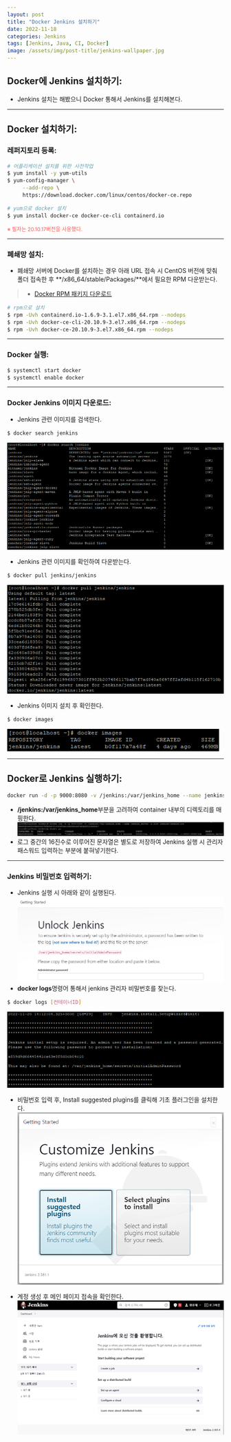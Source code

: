 ```yaml
---
layout: post
title: "Docker Jenkins 설치하기"
date: 2022-11-18
categories: Jenkins
tags: [Jenkins, Java, CI, Docker]
image: /assets/img/post-title/jenkins-wallpaper.jpg
---
```


## Docker에 Jenkins 설치하기:
- Jenkins 설치는 해봤으니 Docker 통해서 Jenkins를 설치해본다.

* * *

## Docker 설치하기:
### 레퍼지토리 등록:
```bash
# 어플리케이션 설치를 위한 사전작업
$ yum install -y yum-utils
$ yum-config-manager \
     --add-repo \
     https://download.docker.com/linux/centos/docker-ce.repo
```
```bash
# yum으로 docker 설치
$ yum install docker-ce docker-ce-cli containerd.io
```
<span style="color:#FA5858; font-size:12px">※ 필자는 20.10.17버전을 사용했다.</span>

* * *

### 폐쇄망 설치:
- 폐쇄망 서버에 Docker를 설치하는 경우 아래 URL 접속 시 CentOS 버전에 맞춰 폴더 접속한 후 **/x86_64/stable/Packages/**에서  필요한 RPM 다운받는다.
> * [Docker RPM 패키지 다운로드](https://download.docker.com/linux/centos/ "Docker RPM 패키지 다운로드")

```bash
# rpm으로 설치
$ rpm -Uvh containerd.io-1.6.9-3.1.el7.x86_64.rpm --nodeps
$ rpm -Uvh docker-ce-cli-20.10.9-3.el7.x86_64.rpm --nodeps
$ rpm -Uvh docker-ce-20.10.9-3.el7.x86_64.rpm --nodeps
```

* * *

### Docker 실행:
```bash
$ systemctl start docker
$ systemctl enable docker
```

* * *

### Docker Jenkins 이미지 다운로드:
- Jenkins 관련 이미지를 검색한다.
```bash
$ docker search jenkins
```
[![텍스트](/assets/img/post/docker/docker%20image%20%EA%B2%80%EC%83%89.PNG)](/assets/docker/Linux/docker%20image%20%EA%B2%80%EC%83%89.PNG)

- Jenkins 관련 이미지를 확인하여 다운받는다.
```bash
$ docker pull jenkins/jenkins
```
[![텍스트](/assets/img/post/docker/docker%20jenkins%20%EC%9D%B4%EB%AF%B8%EC%A7%80%20%EC%84%A4%EC%B9%98.PNG)](/assets/img/post/docker/docker%20jenkins%20%EC%9D%B4%EB%AF%B8%EC%A7%80%20%EC%84%A4%EC%B9%98.PNG)

- Jenkins 이미지 설치 후 확인한다.
```bash
$ docker images
```
[![텍스트](/assets/img/post/docker/docker%20jenkins%20%EC%9D%B4%EB%AF%B8%EC%A7%80%20%ED%99%95%EC%9D%B8.PNG)](/assets/img/post/docker/docker%20jenkins%20%EC%9D%B4%EB%AF%B8%EC%A7%80%20%ED%99%95%EC%9D%B8.PNG)

* * *

## Docker로 Jenkins 실행하기:
```bash
docker run -d -p 9000:8080 -v /jenkins:/var/jenkins_home --name jenkins_server -u root jenkins/jenkins:lts
```
- **/jenkins:/var/jenkins_home**부분을 고려하여 container 내부의 디렉토리를 매핑한다.
[![텍스트](/assets/img/post/docker/docker%20jenkins%20%EC%8B%A4%ED%96%89%ED%99%94%EB%A9%B4.PNG)](/assets/img/post/docker/docker%20jenkins%20%EC%8B%A4%ED%96%89%ED%99%94%EB%A9%B4.PNG)
- 로그 중간의 16진수로 이루어진 문자열은 별도로 저장하여 Jenkins 실행 시 관리자 패스워드 입력하는 부분에 붙혀넣기한다.

* * *

### Jenkins 비밀번호 입력하기:
- Jenkins 실행 시 아래와 같이 실행된다.
[![텍스트](/assets/img/post/docker/docker%20jenkins%20%EB%B9%84%EB%B0%80%EB%B2%88%ED%98%B8.PNG)](/assets/img/post/docker/docker%20jenkins%20%EB%B9%84%EB%B0%80%EB%B2%88%ED%98%B8.PNG)
- **docker logs**명령어 통해서 jenkins 관리자 비밀번호를 찾는다.
```bash
$ docker logs [컨테이너ID]
```
[![텍스트](/assets/img/post/docker/docker%20jenkins%20%EB%B9%84%EB%B0%80%EB%B2%88%ED%98%B8%20%EC%B0%BE%EA%B8%B0.PNG)](/assets/img/post/docker/docker%20jenkins%20%EB%B9%84%EB%B0%80%EB%B2%88%ED%98%B8%20%EC%B0%BE%EA%B8%B0.PNG)

- 비밀번호 입력 후, Install suggested plugins를 클릭해 기초 플러그인을 설치한다.
[![텍스트](/assets/img/post/Jenkins/%EC%A0%A0%ED%82%A8%EC%8A%A4%20%ED%94%8C%EB%9F%AC%EA%B7%B8%EC%9D%B8%20%EC%84%A4%EC%B9%98.PNG)](/assets/img/post/Jenkins/%EC%A0%A0%ED%82%A8%EC%8A%A4%20%ED%94%8C%EB%9F%AC%EA%B7%B8%EC%9D%B8%20%EC%84%A4%EC%B9%98.PNG)

- 계정 생성 후 메인 페이지 접속을 확인한다.
[![텍스트](/assets/img/post/docker/docker%20jenkins%20%EB%A9%94%EC%9D%B8%ED%99%94%EB%A9%B4.PNG)](/assets/img/post/docker/docker%20jenkins%20%EB%A9%94%EC%9D%B8%ED%99%94%EB%A9%B4.PNG)